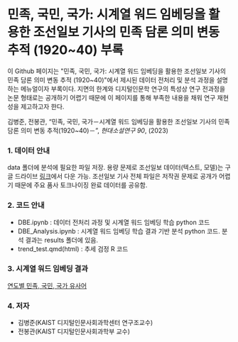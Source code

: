# 민족, 국민, 국가: 시계열 워드 임베딩을 활용한 조선일보 기사의 민족 담론 의미 변동 추적 (1920~40) 부록

이 Github 페이지는 "민족, 국민, 국가: 시계열 워드 임베딩을 활용한 조선일보 기사의 민족 담론 의미 변동 추적 (1920~40)"에서 제시된 데이터 전처리 및 분석 과정을 설명하는 메뉴얼이자 부록이다. 지면의 한계와 디지털인문학 연구의 특성상 연구 전과정을 논문 형태로는 공개하기 어렵기 때문에 이 페이지를 통해 부족한 내용을 채워 연구 재현성을 제고하고자 한다.

김병준, 전봉관, “민족, 국민, 국가－시계열 워드 임베딩을 활용한 조선일보 기사의 민족 담론 의미 변동 추적(1920~40)－”, _현대소설연구 90_, (2023)

### 1. 데이터 안내
data 폴더에 분석에 필요한 파일 저장. 용량 문제로 조선일보 데이터(텍스트, 모델)는 구글 드라이브 [링크](https://drive.google.com/file/d/1NQuHfDw4_L0_9qpFDYw4YO3jxcr5vWyY/view?usp=share_link)에서 다운 가능. 조선일보 기사 전체 파일은 저작권 문제로 공개가 어렵기 때문에 주요 품사 토크나이징 완료 데이터를 공유함.

### 2. 코드 안내
* DBE.ipynb : 데이터 전처리 과정 및 시계열 워드 임베딩 학습 python 코드
* DBE_Analysis.ipynb : 시계열 워드 임베딩 학습 결과 기반 분석 python 코드. 분석 결과는 results 폴더에 있음.
* trend_test.qmd(html) : 추세 검정 R 코드

### 3. 시계열 워드 임베딩 결과
[연도별 민족, 국민, 국가 유사어](https://docs.google.com/spreadsheets/d/1kG-WOK1Wy7gPL-VERNrIctCk28DwFTQ1qIeet_U21tk/edit?usp=sharing)

### 4. 저자
* 김병준(KAIST 디지털인문사회과학센터 연구조교수)
* 전봉관(KAIST 디지털인문사회과학부 교수)
